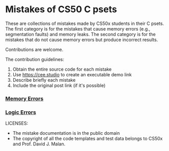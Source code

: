 # Mistakes of CS50 C psets

These are collections of mistakes made by CS50x students in their C
psets. The first category is for the mistakes that cause memory
errors (e.g., segmentation faults) and memory leaks. The second
category is for the mistakes that do not cause memory errors but
produce incorrect results.

Contributions are welcome.

The contribution guidelines:

1. Obtain the entire source code for each mistake
2. Use https://cee.studio to create an executable demo link
3. Describe briefly each mistake
4. Include the original post link (if it's possible)

### [Memory Errors](memory-errors.md)

### [Logic Errors](logic-errors.md)


LICENSES:
 - The mistake documentation is in the public domain
 - The copyright of all the code templates and test data belongs to CS50x and Prof. David J. Malan.
